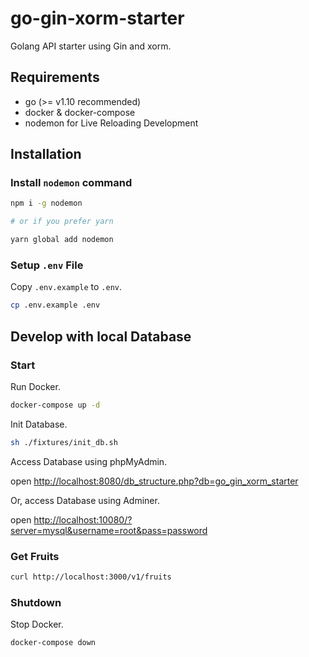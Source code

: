# go-gin-xorm-starter

Golang API starter using Gin and xorm.

## Requirements

* go (>= v1.10 recommended)
* docker & docker-compose
* nodemon for Live Reloading Development

## Installation

### Install `nodemon` command

```sh
npm i -g nodemon

# or if you prefer yarn

yarn global add nodemon
```

### Setup `.env` File

Copy `.env.example` to `.env`.

```sh
cp .env.example .env
```

## Develop with local Database

### Start

Run Docker.

```sh
docker-compose up -d
```

Init Database.

```sh
sh ./fixtures/init_db.sh
```

Access Database using phpMyAdmin.

open <http://localhost:8080/db_structure.php?db=go_gin_xorm_starter>

Or, access Database using Adminer.

open <http://localhost:10080/?server=mysql&username=root&pass=password>

### Get Fruits

```sh
curl http://localhost:3000/v1/fruits
```

### Shutdown

Stop Docker.

```sh
docker-compose down
```
